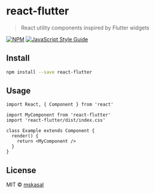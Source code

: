 # react-flutter

> React utility components inspired by Flutter widgets

[![NPM](https://img.shields.io/npm/v/react-flutter.svg)](https://www.npmjs.com/package/react-flutter) [![JavaScript Style Guide](https://img.shields.io/badge/code_style-standard-brightgreen.svg)](https://standardjs.com)

## Install

```bash
npm install --save react-flutter
```

## Usage

```tsx
import React, { Component } from 'react'

import MyComponent from 'react-flutter'
import 'react-flutter/dist/index.css'

class Example extends Component {
  render() {
    return <MyComponent />
  }
}
```

## License

MIT © [mskasal](https://github.com/mskasal)
